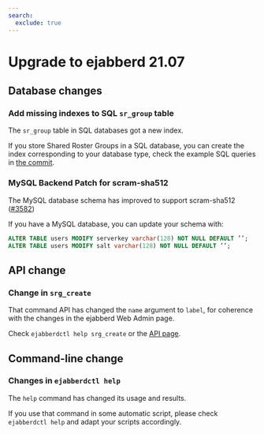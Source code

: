 ```yaml
---
search:
  exclude: true
---
```


# Upgrade to ejabberd 21.07

## Database changes

### Add missing indexes to SQL `sr_group` table

The `sr_group` table in SQL databases got a new index.

If you store Shared Roster Groups in a SQL database, you can create the index corresponding to your database type, check the example SQL queries in [the commit](https://github.com/processone/ejabberd/commit/95fa43aa96514b7e8b77fa7c29d2c0b5b1c1331a).


### MySQL Backend Patch for scram-sha512

The MySQL database schema has improved to support scram-sha512 ([#3582](https://github.com/processone/ejabberd/issues/3582))

If you have a MySQL database, you can update your schema with:
``` sql
ALTER TABLE users MODIFY serverkey varchar(128) NOT NULL DEFAULT ’’;
ALTER TABLE users MODIFY salt varchar(128) NOT NULL DEFAULT ’’;
```

## API change

### Change in `srg_create`

That command API has changed the `name` argument to `label`, for coherence with the changes in the ejabberd Web Admin page.

Check `ejabberdctl help srg_create` or the [API page](https://docs.ejabberd.im/developer/ejabberd-api/admin-api/#srg-create).

## Command-line change

### Changes in `ejabberdctl help`

The `help` command has changed its usage and results.

If you use that command in some automatic script, please check `ejabberdctl help` and adapt your scripts accordingly.

